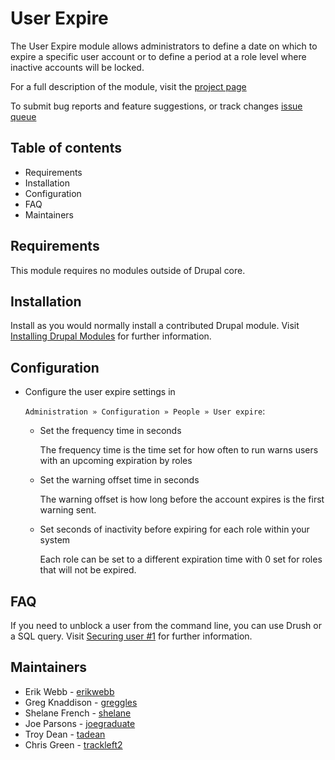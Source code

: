 # User Expire

The User Expire module allows administrators to define a date on which to
expire a specific user account or to define a period at a role level where
inactive accounts will be locked.

For a full description of the module, visit the
[project page](https://www.drupal.org/project/user_expire)

To submit bug reports and feature suggestions, or track changes
[issue queue](https://www.drupal.org/project/issues/user_expire)


## Table of contents

- Requirements
- Installation
- Configuration
- FAQ
- Maintainers


## Requirements

This module requires no modules outside of Drupal core.


## Installation

Install as you would normally install a contributed Drupal module. Visit
[Installing Drupal Modules](https://www.drupal.org/docs/extending-drupal/installing-drupal-modules)
for further information.


## Configuration

- Configure the user expire settings in

  `Administration » Configuration » People » User expire`:

    - Set the frequency time in seconds

      The frequency time is the time set for how often to run warns users with
      an upcoming expiration by roles

    - Set the warning offset time in seconds

      The warning offset is how long before the account expires is the first
      warning sent.

    - Set seconds of inactivity before expiring for each role within your system

      Each role can be set to a different expiration time with 0 set for roles
      that will not be expired.


## FAQ

If you need to unblock a user from the command line, you can use Drush or a SQL
query. Visit [Securing user #1](https://www.drupal.org/node/947312) for further
information.


## Maintainers

- Erik Webb - [erikwebb](https://www.drupal.org/u/erikwebb)
- Greg Knaddison - [greggles](https://www.drupal.org/u/greggles)
- Shelane French - [shelane](https://www.drupal.org/u/shelane)
- Joe Parsons    - [joegraduate](https://www.drupal.org/u/joegraduate)
- Troy Dean      - [tadean](https://www.drupal.org/u/tadean)
- Chris Green    - [trackleft2](https://www.drupal.org/u/trackleft2)
